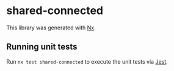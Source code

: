 # shared-connected

This library was generated with [Nx](https://nx.dev).

## Running unit tests

Run `nx test shared-connected` to execute the unit tests via [Jest](https://jestjs.io).
